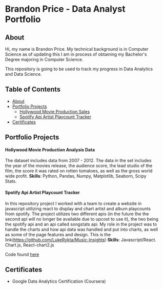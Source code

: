 # Brandon Price - Data Analyst Portfolio

## About

Hi, my name is Brandon Price. My technical background is in Computer Science as of updating this I am in process of obtaining my Bachelor's Degree majoring in Computer Science.

This repository is going to be used to track my progress in Data Analytics and Data Science.

## Table of Contents
* [About](#about)
* [Portfolio Projects](#portfolio-projects)
  * [Hollywood Movie Production Sales](#hollywood-movie-production-analysis-data)
  * [Spotify Api Artist Playcount Tracker](#spotify-api-artist-playcount-tracker)
* [Certificates](#certificates)

## Portfolio Projects

#### **Hollywood Movie Production Analysis Data**

The dataset includes data from 2007 - 2012. The data in the set includes the year of the movies release, the audience score, the lead studio of the film, the score it was rated on rotten tomatoes, as well as the gross world wide profit.
**Skills**: Python, Pandas, Numpy, Matplotlib, Seaborn, Scipy Stats.

#### **Spotify Api Artist Playcount Tracker**

In this repository project I worked with a team to create a website in javascript utilizing react to display and chart artist and album playcounts from spotify. The project utilizes two different apis (in the future the the second api will no longer be available due to upcost to use it), the two being the spotify api and an api called songstats api. My role in the project was to handle the charts and how api data was handled and put into charts, as well as some of the page features and design.
This is the link(https://github.com/LukeRykta/Music-Insights)
**Skills**: Javascript/React. Chart.js, React-chart2.js 

Code found [here](https://github.com/Brandon-Price/Data-Analyst-Portfolio/blob/main/Data%20Projects/Hollywood_Movie_Sales.ipynb)
## Certificates

* Google Data Analytics Certification (Coursera)
